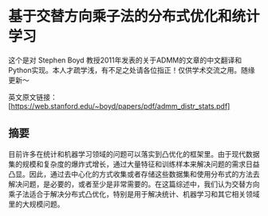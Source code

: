 # 基于交替方向乘子法的分布式优化和统计学习
这个是对 Stephen Boyd 教授2011年发表的关于ADMM的文章的中文翻译和Python实现。本人才疏学浅，有不足之处请各位指正！仅供学术交流之用。随缘更新～

英文原文链接：[https://web.stanford.edu/~boyd/papers/pdf/admm_distr_stats.pdf]

## 摘要
目前许多在统计和机器学习领域的问题可以落实到凸优化的框架里。由于现代数据集的规模和复杂度的爆炸式增长，通过大量特征和训练样本来解决问题的需求日益凸显。因此，通过去中心化的方式收集或者存储这些数据集和使用分布式的方法去解决问题，是必要的，或者至少是非常需要的。在这篇综述中，我们认为交替方向乘子法适合于解决分布式凸优化，特别是用于解决统计、机器学习和其它相关领域里的大规模问题。

